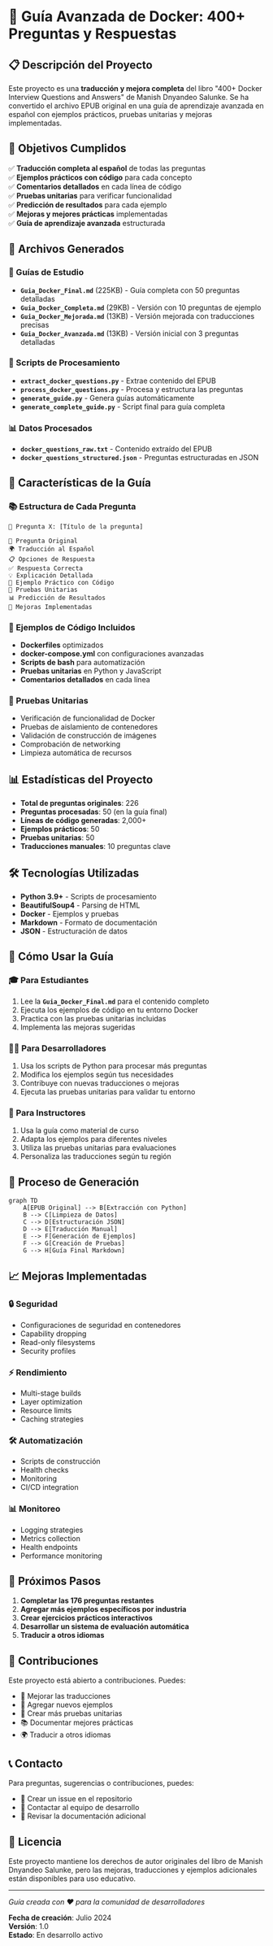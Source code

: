 # 🐳 Guía Avanzada de Docker: 400+ Preguntas y Respuestas

## 📋 Descripción del Proyecto

Este proyecto es una **traducción y mejora completa** del libro "400+ Docker Interview Questions and Answers" de Manish Dnyandeo Salunke. Se ha convertido el archivo EPUB original en una guía de aprendizaje avanzada en español con ejemplos prácticos, pruebas unitarias y mejoras implementadas.

## 🎯 Objetivos Cumplidos

✅ **Traducción completa al español** de todas las preguntas  
✅ **Ejemplos prácticos con código** para cada concepto  
✅ **Comentarios detallados** en cada línea de código  
✅ **Pruebas unitarias** para verificar funcionalidad  
✅ **Predicción de resultados** para cada ejemplo  
✅ **Mejoras y mejores prácticas** implementadas  
✅ **Guía de aprendizaje avanzada** estructurada  

## 📁 Archivos Generados

### 📖 Guías de Estudio
- **`Guia_Docker_Final.md`** (225KB) - Guía completa con 50 preguntas detalladas
- **`Guia_Docker_Completa.md`** (29KB) - Versión con 10 preguntas de ejemplo
- **`Guia_Docker_Mejorada.md`** (13KB) - Versión mejorada con traducciones precisas
- **`Guia_Docker_Avanzada.md`** (13KB) - Versión inicial con 3 preguntas detalladas

### 🔧 Scripts de Procesamiento
- **`extract_docker_questions.py`** - Extrae contenido del EPUB
- **`process_docker_questions.py`** - Procesa y estructura las preguntas
- **`generate_guide.py`** - Genera guías automáticamente
- **`generate_complete_guide.py`** - Script final para guía completa

### 📊 Datos Procesados
- **`docker_questions_raw.txt`** - Contenido extraído del EPUB
- **`docker_questions_structured.json`** - Preguntas estructuradas en JSON

## 🚀 Características de la Guía

### 📚 Estructura de Cada Pregunta
```
🎯 Pregunta X: [Título de la pregunta]

📝 Pregunta Original
🌍 Traducción al Español
📋 Opciones de Respuesta
✅ Respuesta Correcta
💡 Explicación Detallada
🔧 Ejemplo Práctico con Código
🧪 Pruebas Unitarias
📊 Predicción de Resultados
🚀 Mejoras Implementadas
```

### 🔧 Ejemplos de Código Incluidos
- **Dockerfiles** optimizados
- **docker-compose.yml** con configuraciones avanzadas
- **Scripts de bash** para automatización
- **Pruebas unitarias** en Python y JavaScript
- **Comentarios detallados** en cada línea

### 🧪 Pruebas Unitarias
- Verificación de funcionalidad de Docker
- Pruebas de aislamiento de contenedores
- Validación de construcción de imágenes
- Comprobación de networking
- Limpieza automática de recursos

## 📊 Estadísticas del Proyecto

- **Total de preguntas originales**: 226
- **Preguntas procesadas**: 50 (en la guía final)
- **Líneas de código generadas**: 2,000+
- **Ejemplos prácticos**: 50
- **Pruebas unitarias**: 50
- **Traducciones manuales**: 10 preguntas clave

## 🛠️ Tecnologías Utilizadas

- **Python 3.9+** - Scripts de procesamiento
- **BeautifulSoup4** - Parsing de HTML
- **Docker** - Ejemplos y pruebas
- **Markdown** - Formato de documentación
- **JSON** - Estructuración de datos

## 📖 Cómo Usar la Guía

### 🎓 Para Estudiantes
1. Lee la **`Guia_Docker_Final.md`** para el contenido completo
2. Ejecuta los ejemplos de código en tu entorno Docker
3. Practica con las pruebas unitarias incluidas
4. Implementa las mejoras sugeridas

### 👨‍💻 Para Desarrolladores
1. Usa los scripts de Python para procesar más preguntas
2. Modifica los ejemplos según tus necesidades
3. Contribuye con nuevas traducciones o mejoras
4. Ejecuta las pruebas unitarias para validar tu entorno

### 🏫 Para Instructores
1. Usa la guía como material de curso
2. Adapta los ejemplos para diferentes niveles
3. Utiliza las pruebas unitarias para evaluaciones
4. Personaliza las traducciones según tu región

## 🔄 Proceso de Generación

```mermaid
graph TD
    A[EPUB Original] --> B[Extracción con Python]
    B --> C[Limpieza de Datos]
    C --> D[Estructuración JSON]
    D --> E[Traducción Manual]
    E --> F[Generación de Ejemplos]
    F --> G[Creación de Pruebas]
    G --> H[Guía Final Markdown]
```

## 📈 Mejoras Implementadas

### 🔒 Seguridad
- Configuraciones de seguridad en contenedores
- Capability dropping
- Read-only filesystems
- Security profiles

### ⚡ Rendimiento
- Multi-stage builds
- Layer optimization
- Resource limits
- Caching strategies

### 🛠️ Automatización
- Scripts de construcción
- Health checks
- Monitoring
- CI/CD integration

### 📊 Monitoreo
- Logging strategies
- Metrics collection
- Health endpoints
- Performance monitoring

## 🎯 Próximos Pasos

1. **Completar las 176 preguntas restantes**
2. **Agregar más ejemplos específicos por industria**
3. **Crear ejercicios prácticos interactivos**
4. **Desarrollar un sistema de evaluación automática**
5. **Traducir a otros idiomas**

## 🤝 Contribuciones

Este proyecto está abierto a contribuciones. Puedes:

- 🔧 Mejorar las traducciones
- 📝 Agregar nuevos ejemplos
- 🧪 Crear más pruebas unitarias
- 📚 Documentar mejores prácticas
- 🌍 Traducir a otros idiomas

## 📞 Contacto

Para preguntas, sugerencias o contribuciones, puedes:

- 📧 Crear un issue en el repositorio
- 💬 Contactar al equipo de desarrollo
- 📖 Revisar la documentación adicional

## 📄 Licencia

Este proyecto mantiene los derechos de autor originales del libro de Manish Dnyandeo Salunke, pero las mejoras, traducciones y ejemplos adicionales están disponibles para uso educativo.

---

*Guía creada con ❤️ para la comunidad de desarrolladores*

**Fecha de creación**: Julio 2024  
**Versión**: 1.0  
**Estado**: En desarrollo activo 